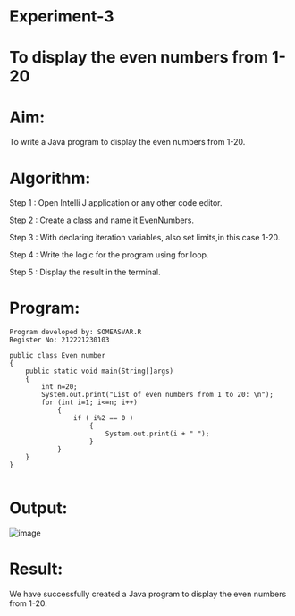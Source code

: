# Experiment-3

# To display the even numbers from 1-20
# Aim:
  To write a Java program to display the even numbers from 1-20.
# Algorithm:
Step 1 : Open Intelli J application or any other code editor.

Step 2 : Create a class and name it EvenNumbers.

Step 3 : With declaring iteration variables, also set limits,in this case 1-20.

Step 4 : Write the logic for the program using for loop.

Step 5 : Display the result in the terminal.
# Program:
```
Program developed by: SOMEASVAR.R
Register No: 212221230103
```
```
public class Even_number
{
    public static void main(String[]args)
    {
        int n=20;
        System.out.print("List of even numbers from 1 to 20: \n");
        for (int i=1; i<=n; i++)
            {
                if ( i%2 == 0 )
                    {
                        System.out.print(i + " ");
                    }
            }
    }
}


```
# Output:
![image](https://github.com/SOMEASVAR/even-loop/assets/93434149/5c54c222-bc04-47f9-88f8-cc1c637afb99)
# Result:
 We have successfully created a Java program to display the even numbers from 1-20.
